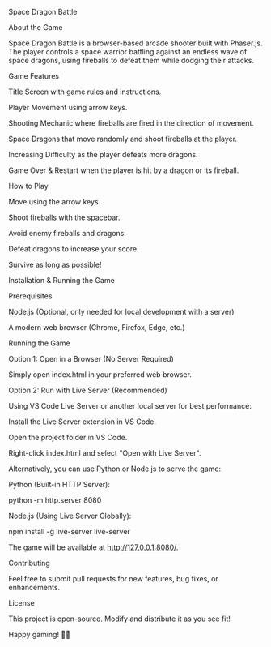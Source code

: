 Space Dragon Battle

About the Game

Space Dragon Battle is a browser-based arcade shooter built with Phaser.js. The player controls a space warrior battling against an endless wave of space dragons, using fireballs to defeat them while dodging their attacks.

Game Features

Title Screen with game rules and instructions.

Player Movement using arrow keys.

Shooting Mechanic where fireballs are fired in the direction of movement.

Space Dragons that move randomly and shoot fireballs at the player.

Increasing Difficulty as the player defeats more dragons.

Game Over & Restart when the player is hit by a dragon or its fireball.

How to Play

Move using the arrow keys.

Shoot fireballs with the spacebar.

Avoid enemy fireballs and dragons.

Defeat dragons to increase your score.

Survive as long as possible!

Installation & Running the Game

Prerequisites

Node.js (Optional, only needed for local development with a server)

A modern web browser (Chrome, Firefox, Edge, etc.)

Running the Game

Option 1: Open in a Browser (No Server Required)

Simply open index.html in your preferred web browser.

Option 2: Run with Live Server (Recommended)

Using VS Code Live Server or another local server for best performance:

Install the Live Server extension in VS Code.

Open the project folder in VS Code.

Right-click index.html and select "Open with Live Server".

Alternatively, you can use Python or Node.js to serve the game:

Python (Built-in HTTP Server):

python -m http.server 8080

Node.js (Using Live Server Globally):

npm install -g live-server
live-server

The game will be available at http://127.0.0.1:8080/.

Contributing

Feel free to submit pull requests for new features, bug fixes, or enhancements.

License

This project is open-source. Modify and distribute it as you see fit!

Happy gaming! 🚀🔥